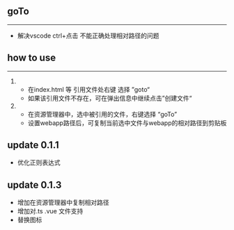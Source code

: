 ## goTo

---

- 解决vscode ctrl+点击 不能正确处理相对路径的问题

## how to use

---
1. 
    - 在index.html 等 引用文件处右键 选择 ”goto“
    - 如果该引用文件不存在，可在弹出信息中继续点击”创建文件“

2. 
    - 在资源管理器中，选中被引用的文件，右键选择 “goTo”
    - 设置webapp路径后，可复制当前选中文件与webapp的相对路径到剪贴板

## update 0.1.1
- 优化正则表达式

## update 0.1.3
- 增加在资源管理器中复制相对路径
- 增加对.ts .vue 文件支持
- 替换图标